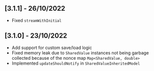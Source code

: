 ## [3.1.1] - 26/10/2022

* Fixed `streamWithInitial`

## [3.1.0] - 23/10/2022

* Add support for custom save/load logic
* Fixed memory leak due to `SharedValue` instances not being garbage collected because of the nonce map `Map<SharedValue, double>`
* Implemented `updateShouldNotify` in `SharedValueInheritedModel`
